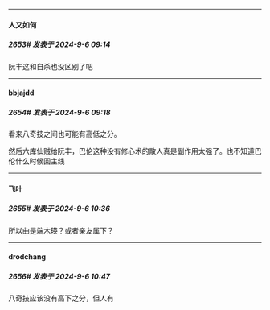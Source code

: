 ﻿
*****

####  人又如何  
##### 2653#       发表于 2024-9-6 09:14

阮丰这和自杀也没区别了吧


*****

####  bbjajdd  
##### 2654#       发表于 2024-9-6 09:18

看来八奇技之间也可能有高低之分。

然后六库仙贼给阮丰，巴伦这种没有修心术的散人真是副作用太强了。也不知道巴伦什么时候回主线


*****

####  飞叶  
##### 2655#       发表于 2024-9-6 10:36

所以曲是端木瑛？或者亲友属下？


*****

####  drodchang  
##### 2656#       发表于 2024-9-6 10:47

八奇技应该没有高下之分，但人有

